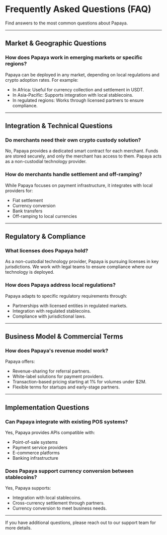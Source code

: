 
# **Frequently Asked Questions (FAQ)**

Find answers to the most common questions about Papaya.

---

## **Market & Geographic Questions**

### How does Papaya work in emerging markets or specific regions?
Papaya can be deployed in any market, depending on local regulations and crypto adoption rates. For example:
- In Africa: Useful for currency collection and settlement in USDT.
- In Asia-Pacific: Supports integration with local stablecoins.
- In regulated regions: Works through licensed partners to ensure compliance.

---

## **Integration & Technical Questions**

### Do merchants need their own crypto custody solution?
No, Papaya provides a dedicated smart contract for each merchant. Funds are stored securely, and only the merchant has access to them. Papaya acts as a non-custodial technology provider.

### How do merchants handle settlement and off-ramping?
While Papaya focuses on payment infrastructure, it integrates with local providers for:
- Fiat settlement
- Currency conversion
- Bank transfers
- Off-ramping to local currencies

---

## **Regulatory & Compliance**

### What licenses does Papaya hold?
As a non-custodial technology provider, Papaya is pursuing licenses in key jurisdictions. We work with legal teams to ensure compliance where our technology is deployed.

### How does Papaya address local regulations?
Papaya adapts to specific regulatory requirements through:
- Partnerships with licensed entities in regulated markets.
- Integration with regulated stablecoins.
- Compliance with jurisdictional laws.

---

## **Business Model & Commercial Terms**

### How does Papaya's revenue model work?
Papaya offers:
- Revenue-sharing for referral partners.
- White-label solutions for payment providers.
- Transaction-based pricing starting at 1% for volumes under $2M.
- Flexible terms for startups and early-stage partners.

---

## **Implementation Questions**

### Can Papaya integrate with existing POS systems?
Yes, Papaya provides APIs compatible with:
- Point-of-sale systems
- Payment service providers
- E-commerce platforms
- Banking infrastructure

### Does Papaya support currency conversion between stablecoins?
Yes, Papaya supports:
- Integration with local stablecoins.
- Cross-currency settlement through partners.
- Currency conversion to meet business needs.

---

If you have additional questions, please reach out to our support team for more details.
